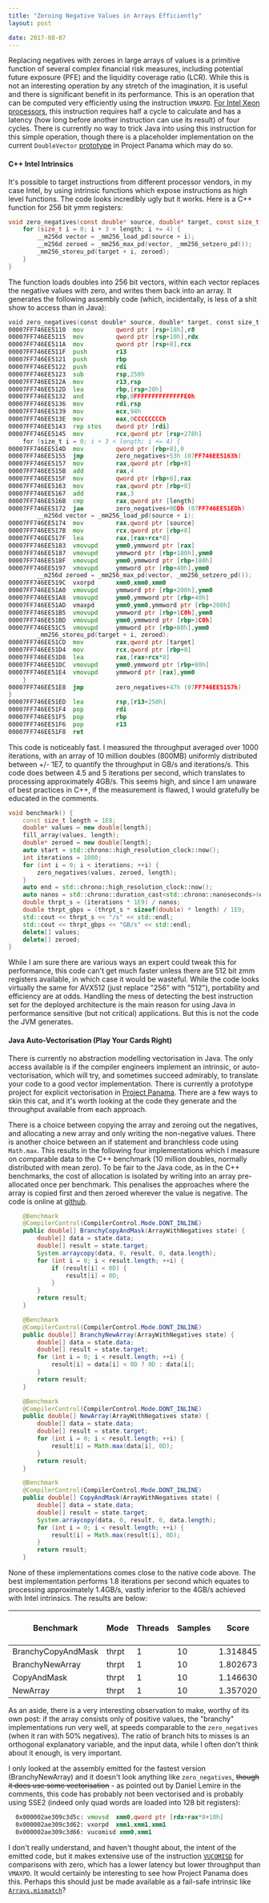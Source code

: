 ```yaml
---
title: "Zeroing Negative Values in Arrays Efficiently"
layout: post

date: 2017-08-07
---
```


Replacing negatives with zeroes in large arrays of values is a primitive function of several complex financial risk measures, including potential future exposure (PFE) and the liquidity coverage ratio (LCR). While this is not an interesting operation by any stretch of the imagination, it is useful and there is significant benefit in its performance. This is an operation that can be computed very efficiently using the instruction `VMAXPD`. <a href="https://software.intel.com/sites/default/files/managed/ad/dc/Intel-Xeon-Scalable-Processor-throughput-latency.pdf" target="_blank">For Intel Xeon processors</a>, this instruction requires half a cycle to calculate and has a latency (how long before another instruction can use its result) of four cycles. There is currently no way to trick Java into using this instruction for this simple operation, though there is a placeholder implementation on the current `DoubleVector` <a href="http://hg.openjdk.java.net/panama/panama/jdk/file/776788a90cf3/test/panama/vector-draft-spec/src/main/java/com/oracle/vector/DoubleVector.java" target="_blank">prototype</a> in Project Panama which may do so.

#### C++ Intel Intrinsics

It's possible to target instructions from different processor vendors, in my case Intel, by using intrinsic functions which expose instructions as high level functions. The code looks incredibly ugly but it works. Here is a C++ function for 256 bit ymm registers:

```c
void zero_negatives(const double* source, double* target, const size_t length) {
	for (size_t i = 0; i + 3 < length; i += 4) {
		__m256d vector = _mm256_load_pd(source + i);
		__m256d zeroed = _mm256_max_pd(vector, _mm256_setzero_pd());
		_mm256_storeu_pd(target + i, zeroed);
	}
}
```

The function loads doubles into 256 bit vectors, within each vector replaces the negative values with zero, and writes them back into an array. It generates the following assembly code (which, incidentally, is less of a shit show to access than in Java):

```asm
void zero_negatives(const double* source, double* target, const size_t length) {
00007FF746EE5110  mov         qword ptr [rsp+18h],r8  
00007FF746EE5115  mov         qword ptr [rsp+10h],rdx  
00007FF746EE511A  mov         qword ptr [rsp+8],rcx  
00007FF746EE511F  push        r13  
00007FF746EE5121  push        rbp  
00007FF746EE5122  push        rdi  
00007FF746EE5123  sub         rsp,250h  
00007FF746EE512A  mov         r13,rsp  
00007FF746EE512D  lea         rbp,[rsp+20h]  
00007FF746EE5132  and         rbp,0FFFFFFFFFFFFFFE0h  
00007FF746EE5136  mov         rdi,rsp  
00007FF746EE5139  mov         ecx,94h  
00007FF746EE513E  mov         eax,0CCCCCCCCh  
00007FF746EE5143  rep stos    dword ptr [rdi]  
00007FF746EE5145  mov         rcx,qword ptr [rsp+278h]  
	for (size_t i = 0; i + 3 < length; i += 4) {
00007FF746EE514D  mov         qword ptr [rbp+8],0  
00007FF746EE5155  jmp         zero_negatives+53h (07FF746EE5163h)  
00007FF746EE5157  mov         rax,qword ptr [rbp+8]  
00007FF746EE515B  add         rax,4  
00007FF746EE515F  mov         qword ptr [rbp+8],rax  
00007FF746EE5163  mov         rax,qword ptr [rbp+8]  
00007FF746EE5167  add         rax,3  
00007FF746EE516B  cmp         rax,qword ptr [length]  
00007FF746EE5172  jae         zero_negatives+0DDh (07FF746EE51EDh)  
		__m256d vector = _mm256_load_pd(source + i);
00007FF746EE5174  mov         rax,qword ptr [source]  
00007FF746EE517B  mov         rcx,qword ptr [rbp+8]  
00007FF746EE517F  lea         rax,[rax+rcx*8]  
00007FF746EE5183  vmovupd     ymm0,ymmword ptr [rax]  
00007FF746EE5187  vmovupd     ymmword ptr [rbp+180h],ymm0  
00007FF746EE518F  vmovupd     ymm0,ymmword ptr [rbp+180h]  
00007FF746EE5197  vmovupd     ymmword ptr [rbp+40h],ymm0  
		__m256d zeroed = _mm256_max_pd(vector, _mm256_setzero_pd());
00007FF746EE519C  vxorpd      xmm0,xmm0,xmm0  
00007FF746EE51A0  vmovupd     ymmword ptr [rbp+200h],ymm0  
00007FF746EE51A8  vmovupd     ymm0,ymmword ptr [rbp+40h]  
00007FF746EE51AD  vmaxpd      ymm0,ymm0,ymmword ptr [rbp+200h]  
00007FF746EE51B5  vmovupd     ymmword ptr [rbp+1C0h],ymm0  
00007FF746EE51BD  vmovupd     ymm0,ymmword ptr [rbp+1C0h]  
00007FF746EE51C5  vmovupd     ymmword ptr [rbp+80h],ymm0  
		_mm256_storeu_pd(target + i, zeroed);
00007FF746EE51CD  mov         rax,qword ptr [target]  
00007FF746EE51D4  mov         rcx,qword ptr [rbp+8]  
00007FF746EE51D8  lea         rax,[rax+rcx*8]  
00007FF746EE51DC  vmovupd     ymm0,ymmword ptr [rbp+80h]  
00007FF746EE51E4  vmovupd     ymmword ptr [rax],ymm0  
	}
00007FF746EE51E8  jmp         zero_negatives+47h (07FF746EE5157h)  
}
00007FF746EE51ED  lea         rsp,[r13+250h]  
00007FF746EE51F4  pop         rdi  
00007FF746EE51F5  pop         rbp  
00007FF746EE51F6  pop         r13  
00007FF746EE51F8  ret    
```

This code is noticeably fast. I measured the throughput averaged over 1000 iterations, with an array of 10 million doubles (800MB) uniformly distributed between +/- 1E7, to quantify the throughput in GB/s and iterations/s. This code does between 4.5 and 5 iterations per second, which translates to processing approximately 4GB/s. This seems high, and since I am unaware of best practices in C++, if the measurement is flawed, I would gratefully be educated in the comments.

```cpp
void benchmark() {
	const size_t length = 1E8;
	double* values = new double[length];
	fill_array(values, length);
	double* zeroed = new double[length];
	auto start = std::chrono::high_resolution_clock::now();
	int iterations = 1000;
	for (int i = 0; i < iterations; ++i) {
		zero_negatives(values, zeroed, length);
	}
	auto end = std::chrono::high_resolution_clock::now();
	auto nanos = std::chrono::duration_cast<std::chrono::nanoseconds>(end - start).count();
	double thrpt_s = (iterations * 1E9) / nanos;
	double thrpt_gbps = (thrpt_s * sizeof(double) * length) / 1E9;
	std::cout << thrpt_s << "/s" << std::endl;
	std::cout << thrpt_gbps << "GB/s" << std::endl;
	delete[] values;
	delete[] zeroed;
}
```

While I am sure there are various ways an expert could tweak this for performance, this code can't get much faster unless there are 512 bit zmm registers available, in which case it would be wasteful. While the code looks virtually the same for AVX512 (just replace "256" with "512"), portability and efficiency are at odds. Handling the mess of detecting the best instruction set for the deployed architecture is the main reason for using Java in performance sensitive (but not critical) applications. But this is not the code the JVM generates.

#### Java Auto-Vectorisation (Play Your Cards Right)

There is currently no abstraction modelling vectorisation in Java. The only access available is if the compiler engineers implement an intrinsic, or auto-vectorisation, which will try, and sometimes succeed admirably, to translate your code to a good vector implementation. There is currently a prototype project for explicit vectorisation in <a href="http://openjdk.java.net/projects/panama/" target="_blank">Project Panama</a>. There are a few ways to skin this cat, and it's worth looking at the code they generate and the throughput available from each approach.

There is a choice between copying the array and zeroing out the negatives, and allocating a new array and only writing the non-negative values. There is another choice between an if statement and branchless code using `Math.max`. This results in the following four implementations which I measure on comparable data to the C++ benchmark (10 million doubles, normally distributed with mean zero). To be fair to the Java code, as in the C++ benchmarks, the cost of allocation is isolated by writing into an array pre-allocated once per benchmark. This penalises the approaches where the array is copied first and then zeroed wherever the value is negative. The code is online at <a href="https://github.com/richardstartin/simdbenchmarks" target="_blank">github</a>.

```java
    @Benchmark
    @CompilerControl(CompilerControl.Mode.DONT_INLINE)
    public double[] BranchyCopyAndMask(ArrayWithNegatives state) {
        double[] data = state.data;
        double[] result = state.target;
        System.arraycopy(data, 0, result, 0, data.length);
        for (int i = 0; i < result.length; ++i) {
            if (result[i] < 0D) {
                result[i] = 0D;
            }
        }
        return result;
    }

    @Benchmark
    @CompilerControl(CompilerControl.Mode.DONT_INLINE)
    public double[] BranchyNewArray(ArrayWithNegatives state) {
        double[] data = state.data;
        double[] result = state.target;
        for (int i = 0; i < result.length; ++i) {
            result[i] = data[i] < 0D ? 0D : data[i];
        }
        return result;
    }

    @Benchmark
    @CompilerControl(CompilerControl.Mode.DONT_INLINE)
    public double[] NewArray(ArrayWithNegatives state) {
        double[] data = state.data;
        double[] result = state.target;
        for (int i = 0; i < result.length; ++i) {
            result[i] = Math.max(data[i], 0D);
        }
        return result;
    }

    @Benchmark
    @CompilerControl(CompilerControl.Mode.DONT_INLINE)
    public double[] CopyAndMask(ArrayWithNegatives state) {
        double[] data = state.data;
        double[] result = state.target;
        System.arraycopy(data, 0, result, 0, data.length);
        for (int i = 0; i < result.length; ++i) {
            result[i] = Math.max(result[i], 0D);
        }
        return result;
    }
```

None of these implementations comes close to the native code above. The best implementation performs 1.8 iterations per second which equates to processing approximately 1.4GB/s, vastly inferior to the 4GB/s achieved with Intel intrinsics. The results are below:

|Benchmark|Mode|Threads|Samples|Score|Score Error (99.9%)|Unit|
|--- |--- |--- |--- |--- |--- |--- |
|BranchyCopyAndMask|thrpt|1|10|1.314845|0.061662|ops/s|
|BranchyNewArray|thrpt|1|10|1.802673|0.061835|ops/s|
|CopyAndMask|thrpt|1|10|1.146630|0.018903|ops/s|
|NewArray|thrpt|1|10|1.357020|0.116481|ops/s|

As an aside, there is a very interesting observation to make, worthy of its own post: if the array consists only of positive values, the "branchy" implementations run very well, at speeds comparable to the `zero_negatives` (when it ran with 50% negatives). The ratio of branch hits to misses is an orthogonal explanatory variable, and the input data, while I often don't think about it enough, is very important.

I only looked at the assembly emitted for the fastest version (BranchyNewArray) and it doesn't look anything like `zero_negatives`, ~~though it does use some vectorisation~~ - as pointed out by Daniel Lemire in the comments, this code has probably not been vectorised and is probably using SSE2 (indeed only quad words are loaded into 128 bit registers):

```asm
  0x000002ae309c3d5c: vmovsd  xmm0,qword ptr [rdx+rax*8+10h]
  0x000002ae309c3d62: vxorpd  xmm1,xmm1,xmm1    
  0x000002ae309c3d66: vucomisd xmm0,xmm1        
```

I don't really understand, and haven't thought about, the intent of the emitted code, but it makes extensive use of the instruction [`VUCOMISD`](http://www.felixcloutier.com/x86/UCOMISD.html) for comparisons with zero, which has a lower latency but lower throughput than `VMAXPD`.  It would certainly be interesting to see how Project Panama does this. Perhaps this should just be made available as a fail-safe intrinsic like [`Arrays.mismatch`](https://richardstartin.github.io/posts/new-methods-in-java-9-math-fma-and-arrays-mismatch)?
